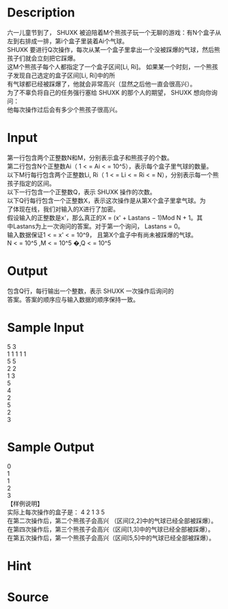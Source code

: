 
# Description

<div class="content"><div>
<div>
<div>六一儿童节到了， SHUXK 被迫陪着M个熊孩子玩一个无聊的游戏：有N个盒子从左到右排成一排，第i个盒子里装着Ai个气球。</div>
<div>SHUXK 要进行Q次操作，每次从某一个盒子里拿出一个没被踩爆的气球，然后熊孩子们就会立刻把它踩爆。</div>
<div>这M个熊孩子每个人都指定了一个盒子区间[Li, Ri]。 如果某一个时刻，一个熊孩子发现自己选定的盒子区间[Li, Ri]中的所</div>
<div>有气球都已经被踩爆了，他就会非常高兴（显然之后他一直会很高兴）。</div>
<div>为了不辜负将自己的任务强行塞给 SHUXK 的那个人的期望， SHUXK 想向你询问： </div>
<div>他每次操作过后会有多少个熊孩子很高兴。</div>
</div>
</div>
<p></p></div>

# Input

<div class="content"><div>第一行包含两个正整数N和M，分别表示盒子和熊孩子的个数。</div>
<div>第二行包含N个正整数Ai（ 1 &lt; = Ai &lt; = 10^5），表示每个盒子里气球的数量。</div>
<div>以下M行每行包含两个正整数Li, Ri（ 1 &lt; = Li &lt; = Ri &lt; = N），分别表示每一个熊孩子指定的区间。</div>
<div>以下一行包含一个正整数Q，表示 SHUXK 操作的次数。</div>
<div>以下Q行每行包含一个正整数X，表示这次操作是从第X个盒子里拿气球。为</div>
<div>了体现在线，我们对输入的X进行了加密。</div>
<div>假设输入的正整数是x&#39;，那么真正的X = (x&#39; + Lastans − 1)Mod N + 1。其</div>
<div>中Lastans为上一次询问的答案。对于第一个询问， Lastans = 0。</div>
<div>输入数据保证1 &lt; = x&#39; &lt; = 10^9， 且第X个盒子中有尚未被踩爆的气球。</div>
<div>N &lt; = 10^5 ,M &lt; = 10^5 �,Q &lt; = 10^5</div>
<p></p></div>

# Output

<div class="content"><div>包含Q行，每行输出一个整数，表示 SHUXK 一次操作后询问的</div>
<div>答案。答案的顺序应与输入数据的顺序保持一致。</div>
<p></p></div>

# Sample Input

<div class="content"><span class="sampledata">5 3<br/>
1 1 1 1 1<br/>
5 5<br/>
2 2<br/>
1 3<br/>
5 <br/>
4 <br/>
2 <br/>
5 <br/>
2 <br/>
3</span></div>

# Sample Output

<div class="content"><span class="sampledata">0 <br/>
1 <br/>
1 <br/>
2 <br/>
3<br/>
【样例说明】<br/>
实际上每次操作的盒子是： 4 2 1 3 5<br/>
在第二次操作后，第二个熊孩子会高兴 （区间[2,2]中的气球已经全部被踩爆）。<br/>
在第四次操作后，第三个熊孩子会高兴（区间[1,3]中的气球已经全部被踩爆）。<br/>
在第五次操作后，第一个熊孩子会高兴（区间[5,5]中的气球已经全部被踩爆）。</span></div>

# Hint

<div class="content"><p></p></div>

# Source

<div class="content"><p><a href="problemset.php?search="></a></p></div>

